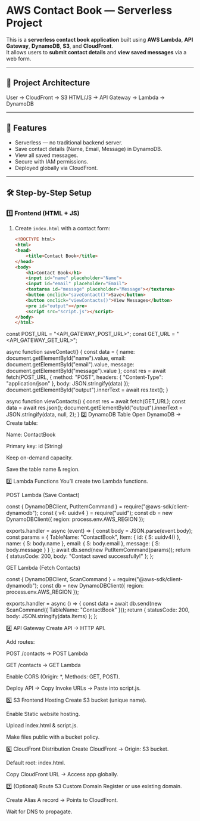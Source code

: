 # AWS Contact Book — Serverless Project

This is a **serverless contact book application** built using **AWS Lambda**, **API Gateway**, **DynamoDB**, **S3**, and **CloudFront**.  
It allows users to **submit contact details** and **view saved messages** via a web form.

---

## 📌 Project Architecture

User → CloudFront → S3 HTML/JS → API Gateway → Lambda → DynamoDB


---

## 🚀 Features

- Serverless — no traditional backend server.
- Save contact details (Name, Email, Message) in DynamoDB.
- View all saved messages.
- Secure with IAM permissions.
- Deployed globally via CloudFront.

---

## 🛠 Step-by-Step Setup

### **1️⃣ Frontend (HTML + JS)**

1. Create `index.html` with a contact form:
   ```html
   <!DOCTYPE html>
   <html>
   <head>
       <title>Contact Book</title>
   </head>
   <body>
       <h1>Contact Book</h1>
       <input id="name" placeholder="Name">
       <input id="email" placeholder="Email">
       <textarea id="message" placeholder="Message"></textarea>
       <button onclick="saveContact()">Save</button>
       <button onclick="viewContacts()">View Messages</button>
       <pre id="output"></pre>
       <script src="script.js"></script>
   </body>
   </html>
const POST_URL = "<API_GATEWAY_POST_URL>";
const GET_URL = "<API_GATEWAY_GET_URL>";

async function saveContact() {
    const data = {
        name: document.getElementById("name").value,
        email: document.getElementById("email").value,
        message: document.getElementById("message").value
    };
    const res = await fetch(POST_URL, {
        method: "POST",
        headers: { "Content-Type": "application/json" },
        body: JSON.stringify(data)
    });
    document.getElementById("output").innerText = await res.text();
}

async function viewContacts() {
    const res = await fetch(GET_URL);
    const data = await res.json();
    document.getElementById("output").innerText = JSON.stringify(data, null, 2);
}
2️⃣ DynamoDB Table
Open DynamoDB → Create table:

Name: ContactBook

Primary key: id (String)

Keep on-demand capacity.

Save the table name & region.

3️⃣ Lambda Functions
You’ll create two Lambda functions.

POST Lambda (Save Contact)

const { DynamoDBClient, PutItemCommand } = require("@aws-sdk/client-dynamodb");
const { v4: uuidv4 } = require("uuid");
const db = new DynamoDBClient({ region: process.env.AWS_REGION });

exports.handler = async (event) => {
    const body = JSON.parse(event.body);
    const params = {
        TableName: "ContactBook",
        Item: {
            id: { S: uuidv4() },
            name: { S: body.name },
            email: { S: body.email },
            message: { S: body.message }
        }
    };
    await db.send(new PutItemCommand(params));
    return { statusCode: 200, body: "Contact saved successfully!" };
};

GET Lambda (Fetch Contacts)

const { DynamoDBClient, ScanCommand } = require("@aws-sdk/client-dynamodb");
const db = new DynamoDBClient({ region: process.env.AWS_REGION });

exports.handler = async () => {
    const data = await db.send(new ScanCommand({ TableName: "ContactBook" }));
    return {
        statusCode: 200,
        body: JSON.stringify(data.Items)
    };
};

4️⃣ API Gateway
Create API → HTTP API.

Add routes:

POST /contacts → POST Lambda

GET /contacts → GET Lambda

Enable CORS (Origin: *, Methods: GET, POST).

Deploy API → Copy Invoke URLs → Paste into script.js.

5️⃣ S3 Frontend Hosting
Create S3 bucket (unique name).

Enable Static website hosting.

Upload index.html & script.js.

Make files public with a bucket policy.

6️⃣ CloudFront Distribution
Create CloudFront → Origin: S3 bucket.

Default root: index.html.

Copy CloudFront URL → Access app globally.

7️⃣ (Optional) Route 53 Custom Domain
Register or use existing domain.

Create Alias A record → Points to CloudFront.

Wait for DNS to propagate.
